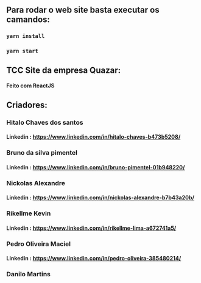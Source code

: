## Para rodar o web site basta executar os camandos: 

### `yarn install`

### `yarn start`

## TCC Site da empresa Quazar:

#### Feito com ReactJS

## Criadores:

### Hitalo Chaves dos santos

#### Linkedin : <https://www.linkedin.com/in/hitalo-chaves-b473b5208/>

### Bruno da silva pimentel

#### Linkedin : https://www.linkedin.com/in/bruno-pimentel-01b948220/

### Nickolas Alexandre

#### Linkedin : <https://www.linkedin.com/in/nickolas-alexandre-b7b43a20b/>

### Rikellme Kevin

#### Linkedin : <https://www.linkedin.com/in/rikellme-lima-a672741a5/>

### Pedro Oliveira Maciel

#### Linkedin : <https://www.linkedin.com/in/pedro-oliveira-385480214/>

### Danilo Martins 